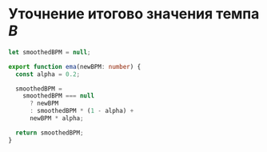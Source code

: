 # Уточнение итогово значения темпа $`B`$

```typescript
let smoothedBPM = null;

export function ema(newBPM: number) {
  const alpha = 0.2;

  smoothedBPM =
    smoothedBPM === null
      ? newBPM
      : smoothedBPM * (1 - alpha) +
      newBPM * alpha;

  return smoothedBPM;
}

```
